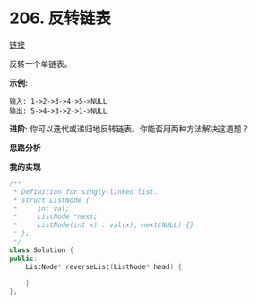 # 206. 反转链表

[链接](https://leetcode-cn.com/problems/reverse-linked-list/description/)

反转一个单链表。

**示例:**

```
输入: 1->2->3->4->5->NULL
输出: 5->4->3->2->1->NULL
```

**进阶:**
 你可以迭代或递归地反转链表。你能否用两种方法解决这道题？

**思路分析**

**我的实现**

```c++
/**
 * Definition for singly-linked list.
 * struct ListNode {
 *     int val;
 *     ListNode *next;
 *     ListNode(int x) : val(x), next(NULL) {}
 * };
 */
class Solution {
public:
    ListNode* reverseList(ListNode* head) {
        
    }
};
```

